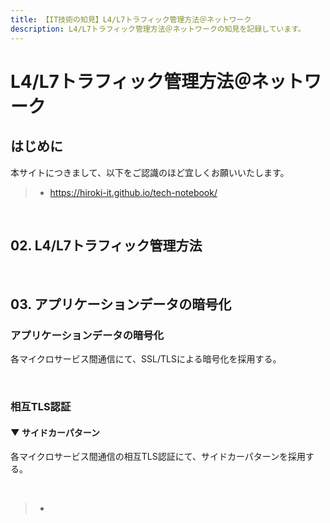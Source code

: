 ```yaml
---
title: 【IT技術の知見】L4/L7トラフィック管理方法＠ネットワーク
description: L4/L7トラフィック管理方法＠ネットワークの知見を記録しています。
---
```


# L4/L7トラフィック管理方法＠ネットワーク

## はじめに

本サイトにつきまして、以下をご認識のほど宜しくお願いいたします。

> - https://hiroki-it.github.io/tech-notebook/

<br>

## 02. L4/L7トラフィック管理方法

<br>

## 03. アプリケーションデータの暗号化

### アプリケーションデータの暗号化

各マイクロサービス間通信にて、SSL/TLSによる暗号化を採用する。

<br>

### 相互TLS認証

#### ▼ サイドカーパターン

各マイクロサービス間通信の相互TLS認証にて、サイドカーパターンを採用する。

<br>

> -

<br>
